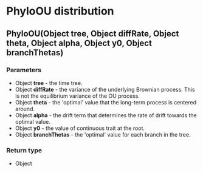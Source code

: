 PhyloOU distribution
====================
PhyloOU(Object **tree**, Object **diffRate**, Object **theta**, Object **alpha**, Object **y0**, Object **branchThetas**)
-------------------------------------------------------------------------------------------------------------------------

### Parameters

- Object **tree** - the time tree.
- Object **diffRate** - the variance of the underlying Brownian process. This is not the equilibrium variance of the OU process.
- Object **theta** - the 'optimal' value that the long-term process is centered around.
- Object **alpha** - the drift term that determines the rate of drift towards the optimal value.
- Object **y0** - the value of continuous trait at the root.
- Object **branchThetas** - the 'optimal' value for each branch in the tree.

### Return type

- Object



